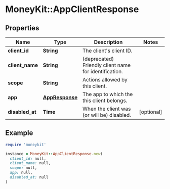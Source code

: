 # MoneyKit::AppClientResponse

## Properties

| Name | Type | Description | Notes |
| ---- | ---- | ----------- | ----- |
| **client_id** | **String** | The client&#39;s client ID. |  |
| **client_name** | **String** | (deprecated) Friendly client name for identification. |  |
| **scope** | **String** | Actions allowed by this client. |  |
| **app** | [**AppResponse**](AppResponse.md) | The app to which the this client belongs. |  |
| **disabled_at** | **Time** | When the client was (or will be) disabled. | [optional] |

## Example

```ruby
require 'moneykit'

instance = MoneyKit::AppClientResponse.new(
  client_id: null,
  client_name: null,
  scope: null,
  app: null,
  disabled_at: null
)
```

